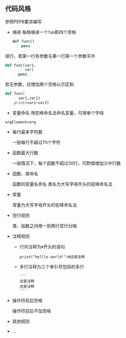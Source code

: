 ## 代码风格

  参照PEP8要求编写

- 缩进
  每格缩进一个`Tab`即四个空格

    ```python
    def func()
        pass
    ```

 续行，若第一行有参数与第一行第一个参数平齐
  ```python
  def func(var1,
           var)
        pass
  ```

  若无参数，应增加两个空格以示区别
```python
def func(
      var1,var2)
    print(var1+var2)
```
- 变量命名
用驼峰命名法命名变量，可用单个字母
```
argElement=arg
```

- 每行最多字符数

  一般每行不超过70个字符

- 函数最大行数

  一般情况下，每个函数不超过30行，可酌情增加少许行数

- 函数、类命名

  函数同变量名命名
  类名为大写字母开头的驼峰命名法

- 常量

  常量为大写字母开头的驼峰命名法

- 空行规则

  类、函数之间用一到两行空行分隔

- 注释规则

  - 行内注释为`#`开头的语句

	`print("helllo world!")#这是注释`

  - 多行注释为三个单引号包括的多行

    ```
    '''
    这是注释
    这是注释
    '''
    ```

- 操作符前后空格

  操作符前后不加空格

- 其他规则
- ...
